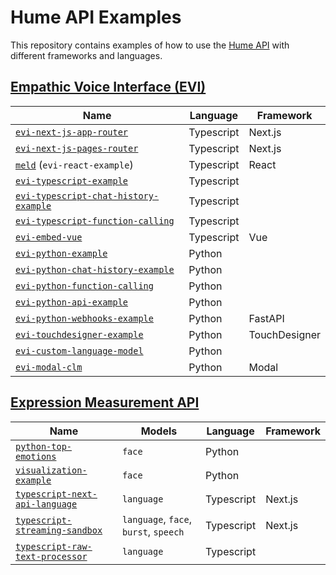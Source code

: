 # Hume API Examples

This repository contains examples of how to use the [Hume API](https://docs.hume.ai) with different frameworks and languages.

## [Empathic Voice Interface (EVI)](https://dev.hume.ai/docs/empathic-voice-interface-evi/overview)

| Name                                                                                    | Language   | Framework       |
| --------------------------------------------------------------------------------------- | ---------- | --------------- |
| [`evi-next-js-app-router`](/evi-next-js-app-router/README.md)                           | Typescript | Next.js         |
| [`evi-next-js-pages-router`](/evi-next-js-pages-router/README.md)                       | Typescript | Next.js         |
| [`meld`](/meld/README.md) (`evi-react-example`)                                         | Typescript | React           |
| [`evi-typescript-example`](/evi-typescript-example/README.md)                           | Typescript |                 |
| [`evi-typescript-chat-history-example`](/evi-typescript-chat-history-example/README.md) | Typescript |                 |
| [`evi-typescript-function-calling`](/evi-typescript-function-calling/README.md)         | Typescript |                 |
| [`evi-embed-vue`](/evi-embed-vue/README.md)                                             | Typescript | Vue             |
| [`evi-python-example`](/evi-python-example/README.md)                                   | Python     |                 |
| [`evi-python-chat-history-example`](/evi-python-chat-history-example/README.md)         | Python     |                 |
| [`evi-python-function-calling`](/evi-python-function-calling/README.md)                 | Python     |                 |
| [`evi-python-api-example`](/evi-python-api-example/README.md)                           | Python     |                 |
| [`evi-python-webhooks-example`](/evi-python-webhooks-example/README.md)                 | Python     | FastAPI         |
| [`evi-touchdesigner-example`](/evi-touchdesigner-example/README.md)                     | Python     | TouchDesigner   |
| [`evi-custom-language-model`](/evi-custom-language-model/README.md)                     | Python     |                 |
| [`evi-modal-clm`](/evi-modal-clm/README.md)                                             | Python     | Modal           |

## [Expression Measurement API](https://dev.hume.ai/docs/expression-measurement-api/overview)

| Name                                                                         | Models                                | Language   | Framework   |
| ---------------------------------------------------------------------------- | ------------------------------------- | ---------- | ----------- |
| [`python-top-emotions`](/python-top-emotions/top_emotions.py)                | `face`                                | Python     |             |
| [`visualization-example`](./visualization-example/example-notebook.ipynb)    | `face`                                | Python     |             |
| [`typescript-next-api-language`](./typescript-next-api-language/README.md)   | `language`                            | Typescript | Next.js     |
| [`typescript-streaming-sandbox`](./typescript-streaming-sandbox/README.md)   | `language`, `face`, `burst`, `speech` | Typescript | Next.js     |
| [`typescript-raw-text-processor`](./typescript-raw-text-processor/README.md) | `language`                            | Typescript |             |
